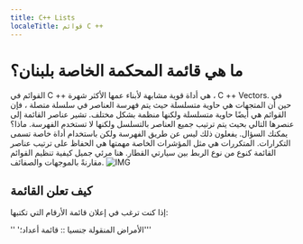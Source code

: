 ```yaml
---
title: C++ Lists
localeTitle: قوائم C ++
---
```

# ما هي قائمة المحكمة الخاصة بلبنان؟

القوائم في C ++ هي أداة قوية مشابهة لأبناء عمها الأكثر شهرة ، C ++ Vectors. في حين أن المتجهات هي حاوية متسلسلة حيث يتم فهرسة العناصر في سلسلة متصلة ، فإن القوائم هي أيضًا حاوية متسلسلة ولكنها منظمة بشكل مختلف. تشير عناصر القائمة إلى عنصرها التالي بحيث يتم ترتيب جميع العناصر بالتسلسل ولكنها لا تستخدم الفهرسة. ماذا؟ يمكنك السؤال. يفعلون ذلك ليس عن طريق الفهرسة ولكن باستخدام أداة خاصة تسمى التكرارات. المتكررات هي مثل المؤشرات الخاصة مهمتها هي الحفاظ على ترتيب عناصر القائمة كنوع من نوع الربط بين سيارتي القطار. هنا مرئي جميل كيفية تنظيم القوائم مقارنةً بالموجهات والصفائف. ![IMG](https://imgur.com/SiU8uTe.png)

## كيف تعلن القائمة

إذا كنت ترغب في إعلان قائمة الأرقام التي تكتبها:

'' 'الأمراض المنقولة جنسيا :: قائمة أعداد؛'''